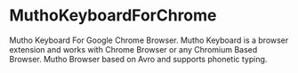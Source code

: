 # MuthoKeyboardForChrome

Mutho Keyboard For Google Chrome Browser.
Mutho Keyboard is a browser extension and works with Chrome Browser or any Chromium Based Browser.
Mutho Browser based on Avro and supports phonetic typing.
